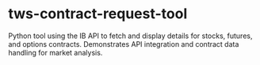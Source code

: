 # tws-contract-request-tool
Python tool using the IB API to fetch and display details for stocks, futures, and options contracts. Demonstrates API integration and contract data handling for market analysis.
